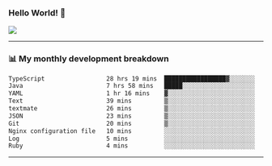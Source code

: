 ### Hello World! 👋

<a>
  <img align="center" src="https://github-readme-stats.vercel.app/api?username=megatunger&count_private=true&include_all_commits=true&bg_color=30,56CCF2,2F80ED&title_color=fff&text_color=fff" />
</a>

------
### 📊 My monthly development breakdown

<!--START_SECTION:waka-->

```txt
TypeScript                 28 hrs 19 mins  █████████████████▓░░░░░░░   70.73 %
Java                       7 hrs 58 mins   █████░░░░░░░░░░░░░░░░░░░░   19.91 %
YAML                       1 hr 16 mins    ▓░░░░░░░░░░░░░░░░░░░░░░░░   03.18 %
Text                       39 mins         ▒░░░░░░░░░░░░░░░░░░░░░░░░   01.66 %
textmate                   26 mins         ▒░░░░░░░░░░░░░░░░░░░░░░░░   01.11 %
JSON                       23 mins         ▒░░░░░░░░░░░░░░░░░░░░░░░░   00.99 %
Git                        20 mins         ▒░░░░░░░░░░░░░░░░░░░░░░░░   00.85 %
Nginx configuration file   10 mins         ░░░░░░░░░░░░░░░░░░░░░░░░░   00.42 %
Log                        5 mins          ░░░░░░░░░░░░░░░░░░░░░░░░░   00.22 %
Ruby                       4 mins          ░░░░░░░░░░░░░░░░░░░░░░░░░   00.20 %
```

<!--END_SECTION:waka-->

------
